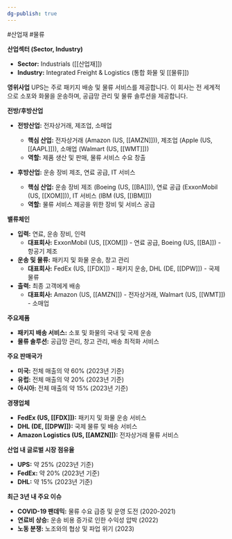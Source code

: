 ```yaml
---
dg-publish: true
---
```

#산업재 #물류 

**산업섹터 (Sector, Industry)**

- **Sector:** Industrials ([[산업재]])
- **Industry:** Integrated Freight & Logistics (통합 화물 및 [[물류]])

**영위사업** UPS는 주로 패키지 배송 및 물류 서비스를 제공합니다. 이 회사는 전 세계적으로 소포와 화물을 운송하며, 공급망 관리 및 물류 솔루션을 제공합니다.

**전방/후방산업**

- **전방산업:** 전자상거래, 제조업, 소매업
    - **핵심 산업:** 전자상거래 (Amazon (US, [[AMZN]])), 제조업 (Apple (US, [[AAPL]])), 소매업 (Walmart (US, [[WMT]]))
    - **역할:** 제품 생산 및 판매, 물류 서비스 수요 창출
      
- **후방산업:** 운송 장비 제조, 연료 공급, IT 서비스
    - **핵심 산업:** 운송 장비 제조 (Boeing (US, [[BA]])), 연료 공급 (ExxonMobil (US, [[XOM]])), IT 서비스 (IBM (US, [[IBM]]))
    - **역할:** 물류 서비스 제공을 위한 장비 및 서비스 공급

**밸류체인**

- **입력:** 연료, 운송 장비, 인력
    - **대표회사:** ExxonMobil (US, [[XOM]]) - 연료 공급, Boeing (US, [[BA]]) - 항공기 제조
- **운송 및 물류:** 패키지 및 화물 운송, 창고 관리
    - **대표회사:** FedEx (US, [[FDX]]) - 패키지 운송, DHL (DE, [[DPW]]) - 국제 물류
- **출력:** 최종 고객에게 배송
    - **대표회사:** Amazon (US, [[AMZN]]) - 전자상거래, Walmart (US, [[WMT]]) - 소매업

**주요제품**

- **패키지 배송 서비스:** 소포 및 화물의 국내 및 국제 운송
- **물류 솔루션:** 공급망 관리, 창고 관리, 배송 최적화 서비스

**주요 판매국가**

- **미국:** 전체 매출의 약 60% (2023년 기준)
- **유럽:** 전체 매출의 약 20% (2023년 기준)
- **아시아:** 전체 매출의 약 15% (2023년 기준)

**경쟁업체**

- **FedEx (US, [[FDX]]):** 패키지 및 화물 운송 서비스
- **DHL (DE, [[DPW]]):** 국제 물류 및 배송 서비스
- **Amazon Logistics (US, [[AMZN]]):** 전자상거래 물류 서비스

**산업 내 글로벌 시장 점유율**

- **UPS:** 약 25% (2023년 기준)
- **FedEx:** 약 20% (2023년 기준)
- **DHL:** 약 15% (2023년 기준)

**최근 3년 내 주요 이슈**

- **COVID-19 팬데믹:** 물류 수요 급증 및 운영 도전 (2020-2021)
- **연료비 상승:** 운송 비용 증가로 인한 수익성 압박 (2022)
- **노동 분쟁:** 노조와의 협상 및 파업 위기 (2023)